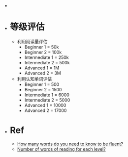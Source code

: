 -
- # 等级评估
	- 利用阅读量评估
		- Beginner 1 = 50k
		- Beginner 2 = 100k
		- Intermediate 1 = 250k
		- Intermediate 2 = 500k
		- Advanced 1 = 1M
		- Advanced 2 = 3M
	- 利用认知单词评估
		- Beginner 1 = 500
		- Beginner 2 = 1500
		- Intermediate 1 = 6000
		- Intermediate 2 = 5000
		- Advanced 1 = 10000
		- Advanced 2 = 17000
- # Ref
	- [How many words do you need to know to be fluent?](https://lingq.wixanswers.com/kb/en/article/how-many-words-do-you-need-to-know-to-be-fluent)
	- [Number of words of reading for each level?](https://www.lingq.com/en/community/forum/open-forum/number-of-words-of-reading-for)